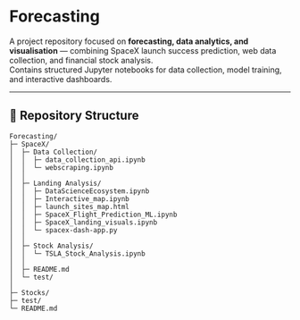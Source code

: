 # Forecasting

A project repository focused on **forecasting, data analytics, and visualisation** — combining SpaceX launch success prediction, web data collection, and financial stock analysis.  
Contains structured Jupyter notebooks for data collection, model training, and interactive dashboards.

---

## 📁 Repository Structure

```text
Forecasting/
├─ SpaceX/
│  ├─ Data Collection/
│  │  ├─ data_collection_api.ipynb
│  │  └─ webscraping.ipynb
│  │
│  ├─ Landing Analysis/
│  │  ├─ DataScienceEcosystem.ipynb
│  │  ├─ Interactive_map.ipynb
│  │  ├─ launch_sites_map.html
│  │  ├─ SpaceX_Flight_Prediction_ML.ipynb
│  │  ├─ SpaceX_landing_visuals.ipynb
│  │  └─ spacex-dash-app.py
│  │
│  ├─ Stock Analysis/
│  │  └─ TSLA_Stock_Analysis.ipynb
│  │
│  ├─ README.md
│  └─ test/
│
├─ Stocks/
├─ test/
└─ README.md
